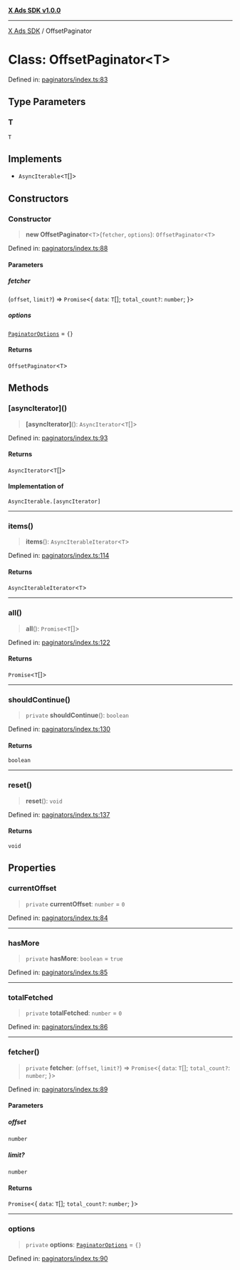 [**X Ads SDK v1.0.0**](../README.md)

***

[X Ads SDK](../globals.md) / OffsetPaginator

# Class: OffsetPaginator\<T\>

Defined in: [paginators/index.ts:83](https://github.com/kage1020/x-ads-sdk/blob/main/src/paginators/index.ts#L83)

## Type Parameters

### T

`T`

## Implements

- `AsyncIterable`\<`T`[]\>

## Constructors

### Constructor

> **new OffsetPaginator**\<`T`\>(`fetcher`, `options`): `OffsetPaginator`\<`T`\>

Defined in: [paginators/index.ts:88](https://github.com/kage1020/x-ads-sdk/blob/main/src/paginators/index.ts#L88)

#### Parameters

##### fetcher

(`offset`, `limit?`) => `Promise`\<\{ `data`: `T`[]; `total_count?`: `number`; \}\>

##### options

[`PaginatorOptions`](../interfaces/PaginatorOptions.md) = `{}`

#### Returns

`OffsetPaginator`\<`T`\>

## Methods

### \[asyncIterator\]()

> **\[asyncIterator\]**(): `AsyncIterator`\<`T`[]\>

Defined in: [paginators/index.ts:93](https://github.com/kage1020/x-ads-sdk/blob/main/src/paginators/index.ts#L93)

#### Returns

`AsyncIterator`\<`T`[]\>

#### Implementation of

`AsyncIterable.[asyncIterator]`

***

### items()

> **items**(): `AsyncIterableIterator`\<`T`\>

Defined in: [paginators/index.ts:114](https://github.com/kage1020/x-ads-sdk/blob/main/src/paginators/index.ts#L114)

#### Returns

`AsyncIterableIterator`\<`T`\>

***

### all()

> **all**(): `Promise`\<`T`[]\>

Defined in: [paginators/index.ts:122](https://github.com/kage1020/x-ads-sdk/blob/main/src/paginators/index.ts#L122)

#### Returns

`Promise`\<`T`[]\>

***

### shouldContinue()

> `private` **shouldContinue**(): `boolean`

Defined in: [paginators/index.ts:130](https://github.com/kage1020/x-ads-sdk/blob/main/src/paginators/index.ts#L130)

#### Returns

`boolean`

***

### reset()

> **reset**(): `void`

Defined in: [paginators/index.ts:137](https://github.com/kage1020/x-ads-sdk/blob/main/src/paginators/index.ts#L137)

#### Returns

`void`

## Properties

### currentOffset

> `private` **currentOffset**: `number` = `0`

Defined in: [paginators/index.ts:84](https://github.com/kage1020/x-ads-sdk/blob/main/src/paginators/index.ts#L84)

***

### hasMore

> `private` **hasMore**: `boolean` = `true`

Defined in: [paginators/index.ts:85](https://github.com/kage1020/x-ads-sdk/blob/main/src/paginators/index.ts#L85)

***

### totalFetched

> `private` **totalFetched**: `number` = `0`

Defined in: [paginators/index.ts:86](https://github.com/kage1020/x-ads-sdk/blob/main/src/paginators/index.ts#L86)

***

### fetcher()

> `private` **fetcher**: (`offset`, `limit?`) => `Promise`\<\{ `data`: `T`[]; `total_count?`: `number`; \}\>

Defined in: [paginators/index.ts:89](https://github.com/kage1020/x-ads-sdk/blob/main/src/paginators/index.ts#L89)

#### Parameters

##### offset

`number`

##### limit?

`number`

#### Returns

`Promise`\<\{ `data`: `T`[]; `total_count?`: `number`; \}\>

***

### options

> `private` **options**: [`PaginatorOptions`](../interfaces/PaginatorOptions.md) = `{}`

Defined in: [paginators/index.ts:90](https://github.com/kage1020/x-ads-sdk/blob/main/src/paginators/index.ts#L90)
